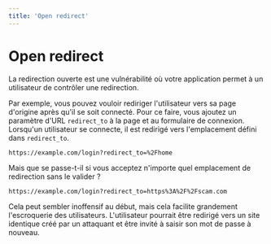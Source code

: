 ```yaml
---
title: 'Open redirect'
---
```


# Open redirect

La redirection ouverte est une vulnérabilité où votre application permet à un utilisateur de contrôler une redirection.

Par exemple, vous pouvez vouloir rediriger l'utilisateur vers sa page d'origine après qu'il se soit connecté. Pour ce faire, vous ajoutez un paramètre d'URL `redirect_to` à la page et au formulaire de connexion. Lorsqu'un utilisateur se connecte, il est redirigé vers l'emplacement défini dans `redirect_to`.

```untype
https://example.com/login?redirect_to=%2Fhome
```

Mais que se passe-t-il si vous acceptez n'importe quel emplacement de redirection sans le valider ?

```untype
https://example.com/login?redirect_to=https%3A%2F%2Fscam.com
```

Cela peut sembler inoffensif au début, mais cela facilite grandement l'escroquerie des utilisateurs. L'utilisateur pourrait être redirigé vers un site identique créé par un attaquant et être invité à saisir son mot de passe à nouveau.
